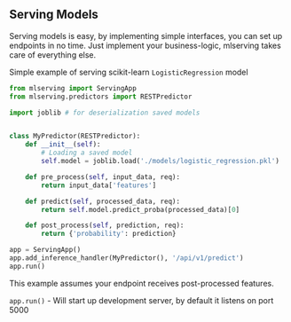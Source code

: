 ## Serving Models
Serving models is easy, by implementing simple interfaces, you can set up endpoints in no time.
Just implement your business-logic, mlserving takes care of everything else.

Simple example of serving scikit-learn `LogisticRegression` model
```python
from mlserving import ServingApp
from mlserving.predictors import RESTPredictor

import joblib # for deserialization saved models 


class MyPredictor(RESTPredictor):
    def __init__(self):
        # Loading a saved model
        self.model = joblib.load('./models/logistic_regression.pkl')

    def pre_process(self, input_data, req):
        return input_data['features']

    def predict(self, processed_data, req):
        return self.model.predict_proba(processed_data)[0]

    def post_process(self, prediction, req):
        return {'probability': prediction}

app = ServingApp()
app.add_inference_handler(MyPredictor(), '/api/v1/predict')
app.run()
```
This example assumes your endpoint receives post-processed features.

<code>app.run()</code> - Will start up development server, by default it listens on port 5000
